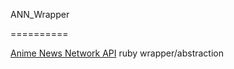 ANN_Wrapper

==========

[Anime News Network API](http://www.animenewsnetwork.com/encyclopedia/api.php) ruby wrapper/abstraction


